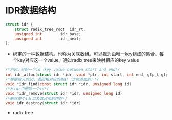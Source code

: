 # IDR数据结构
```c
struct idr {
    struct radix_tree_root  idr_rt;
    unsigned int        idr_base;
    unsigned int        idr_next;
};  
```
- 绑定的一种数据结构。也称为关联数组。可以视为由唯一key组成的集合。每个key对应这一个value。通过radix tree来映射相应的key value
```c
/*为ptr分配一个id（key value between start and end*/
int idr_alloc(struct idr *idr, void *ptr, int start, int end, gfp_t gfp)
/*根据给入的id，返回相对应的指针（之前添加的）*/
void *idr_find(const struct idr *idr, unsigned long id)
/*从idr中删除一个id*/
void *idr_remove(struct idr *idr, unsigned long id)
/*删除整个idr以及其占用的内存*/
void idr_destroy(struct idr *idr)
```
- radix tree